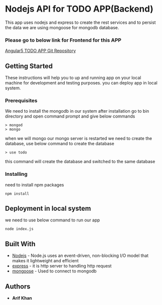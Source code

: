 # Nodejs API for TODO APP(Backend)

This app uses nodejs and express to create the rest services and to persist the data we are using mongoose for mongodb database.

### Please go to below link for Frontend for this APP

[Angular5 TODO APP Git Repository](https://github.com/mdarif-k/angular-todo-app-using-mongodb-backend)

## Getting Started

These instructions will help you to up and running app on your local machine for development and testing purposes. you can deploy app in local system.

### Prerequisites

We need to install the mongodb in our system after installation go to bin directory and open command prompt and give below commands

```
> mongod
> mongo
```
when we will mongo our mongo server is restarted we need to create the database, use below command to create the database

```
> use todo
```

this command will create the database and switched to the same database

### Installing

need to install npm packages

```
npm install
```

## Deployment in local system

we need to use below command to run our app

```
node index.js
```


## Built With

* [Nodejs](https://nodejs.org/en/) - Node.js uses an event-driven, non-blocking I/O model that makes it lightweight and efficient
* [express](https://www.express.com/) - it is http server to handling http request
* [mongoose](http://mongoosejs.com/docs/) - Used to connect to mongodb



## Authors

* **Arif Khan** 



